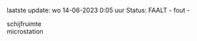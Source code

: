 laatste update: 
wo 14-06-2023  0:05   uur 
Status: FAALT - fout - 
<div class="service R">schijfruimte</div><div class="service R">microstation</div>